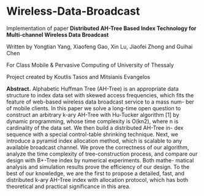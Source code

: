 Wireless-Data-Broadcast
=======================

Implementation of paper **Distributed AH-Tree Based Index Technology for Multi-channel Wireless Data Broadcast** 

Written by Yongtian Yang, Xiaofeng Gao, Xin Lu, Jiaofei Zhong and Guihai Chen

For Class Mobile & Pervasive Computing of University of Thessaly

Project created by Koutlis Tasos and Mitsianis Evangelos
 
**Abstract.** Alphabetic Huffman Tree (AH-Tree) is an appropriate data structure to index data set with skewed access frequencies, which fits the feature of web-based wireless data broadcast service to a mass num- ber of mobile clients. In this paper we solve a long-time open question to construct an arbitrary k-ary AH-Tree with Hu-Tucker algorithm [1] by dynamic programming, whose time complexity is O(kn2), where n is cardinality of the data set. We then build a distributed AH-Tree in- dex sequence with a special control-table shrinking technique. Next, we introduce a pyramid index allocation method, which is scalable to any available broadcast channel. We prove the correctness of our algorithm, analyze the time complexity of tree-construction process, and compare our design with B+-Tree index by numerical experiments. Both mathe- matical analysis and simulation results prove the efficiency of our design. To the best of our knowledge, we are the first to propose a detailed, fast, and distributed k-ary AH-Tree index with allocation protocol, which has both theoretical and practical significance in this area.
